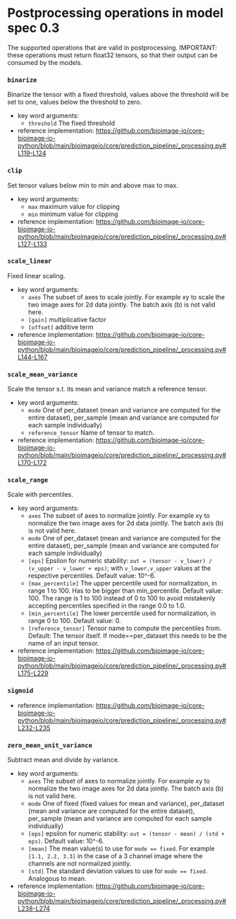 # Postprocessing operations in model spec 0.3
The supported operations that are valid in postprocessing. IMPORTANT: these operations must return float32 tensors, so that their output can be consumed by the models.
### `binarize`
Binarize the tensor with a fixed threshold, values above the threshold will be set to one, values below the threshold to zero.
- key word arguments:
  - `threshold` The fixed threshold
- reference implementation: https://github.com/bioimage-io/core-bioimage-io-python/blob/main/bioimageio/core/prediction_pipeline/_processing.py#L119-L124
### `clip`
Set tensor values below min to min and above max to max.
- key word arguments:
  - `max` maximum value for clipping
  - `min` minimum value for clipping
- reference implementation: https://github.com/bioimage-io/core-bioimage-io-python/blob/main/bioimageio/core/prediction_pipeline/_processing.py#L127-L133
### `scale_linear`
Fixed linear scaling.
- key word arguments:
  - `axes` The subset of axes to scale jointly. For example xy to scale the two image axes for 2d data jointly. The batch axis (b) is not valid here.
  - `[gain]` multiplicative factor
  - `[offset]` additive term
- reference implementation: https://github.com/bioimage-io/core-bioimage-io-python/blob/main/bioimageio/core/prediction_pipeline/_processing.py#L144-L167
### `scale_mean_variance`
Scale the tensor s.t. its mean and variance match a reference tensor.
- key word arguments:
  - `mode` One of per_dataset (mean and variance are computed for the entire dataset), per_sample (mean and variance are computed for each sample individually)
  - `reference_tensor` Name of tensor to match.
- reference implementation: https://github.com/bioimage-io/core-bioimage-io-python/blob/main/bioimageio/core/prediction_pipeline/_processing.py#L170-L172
### `scale_range`
Scale with percentiles.
- key word arguments:
  - `axes` The subset of axes to normalize jointly. For example xy to normalize the two image axes for 2d data jointly. The batch axis (b) is not valid here.
  - `mode` One of per_dataset (mean and variance are computed for the entire dataset), per_sample (mean and variance are computed for each sample individually)
  - `[eps]` Epsilon for numeric stability: `out = (tensor - v_lower) / (v_upper - v_lower + eps)`; with `v_lower,v_upper` values at the respective percentiles. Default value: 10^-6.
  - `[max_percentile]` The upper percentile used for normalization, in range 1 to 100. Has to be bigger than min_percentile. Default value: 100. The range is 1 to 100 instead of 0 to 100 to avoid mistakenly accepting percentiles specified in the range 0.0 to 1.0.
  - `[min_percentile]` The lower percentile used for normalization, in range 0 to 100. Default value: 0.
  - `[reference_tensor]` Tensor name to compute the percentiles from. Default: The tensor itself. If mode==per_dataset this needs to be the name of an input tensor.
- reference implementation: https://github.com/bioimage-io/core-bioimage-io-python/blob/main/bioimageio/core/prediction_pipeline/_processing.py#L175-L229
### `sigmoid`

- reference implementation: https://github.com/bioimage-io/core-bioimage-io-python/blob/main/bioimageio/core/prediction_pipeline/_processing.py#L232-L235
### `zero_mean_unit_variance`
Subtract mean and divide by variance.
- key word arguments:
  - `axes` The subset of axes to normalize jointly. For example xy to normalize the two image axes for 2d data jointly. The batch axis (b) is not valid here.
  - `mode` One of fixed (fixed values for mean and variance), per_dataset (mean and variance are computed for the entire dataset), per_sample (mean and variance are computed for each sample individually)
  - `[eps]` epsilon for numeric stability: `out = (tensor - mean) / (std + eps)`. Default value: 10^-6.
  - `[mean]` The mean value(s) to use for `mode == fixed`. For example `[1.1, 2.2, 3.3]` in the case of a 3 channel image where the channels are not normalized jointly.
  - `[std]` The standard deviation values to use for `mode == fixed`. Analogous to mean.
- reference implementation: https://github.com/bioimage-io/core-bioimage-io-python/blob/main/bioimageio/core/prediction_pipeline/_processing.py#L238-L274
